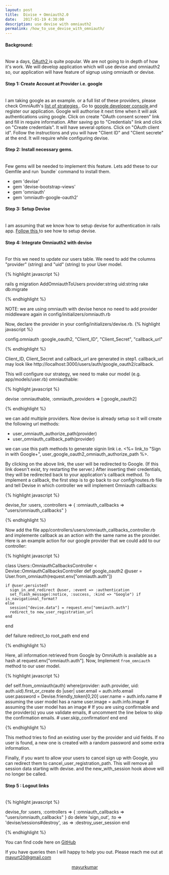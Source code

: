 ```yaml
---
layout: post
title:  Divise + Omniauth2.0
date:   2017-01-19 4:30:00
description: use devise with omniauth2
permalink: /how_to_use_devise_with_omniauth/
---
```

#### Background:
<br/>
Now a days, <a href=""> OAuth2 </a> is quite popular. We are not going to in depth of how it's work. We will develop application which will use devise and omniauth2 so, our application will have feature of signup using omniauth or devise.

#### Step 1: Create Account at Provider i.e. google
<br/>
I am taking google as an example. or a full list of these providers, please check OmniAuth's <a href="https://github.com/omniauth/omniauth/wiki/List-of-Strategies"> list of strategies </a>. Go to <a href="https://console.developers.google.com/apis/credentials?project=fluent-archway-108614"> google developer console </a> and register our application. Google will authorise it next time when it will ask authentications using google. Click on create "OAuth consent screen" link and fill in require information. After saving go to "Credentials" link and click on "Create credentials". It will have several options. Click on "OAuth client id". Follow the instructions and you will have "Client ID" and "Client secrete" at the end. It will require while configuring devise.
<br/>

#### Step 2: Install necessary gems.
<br/>
Few gems will be needed to implement this feature. Lets add these to our Gemfile and run `bundle` command to install them.
<ul>
  <li>
    gem 'devise'
  </li>
  <li>
    gem 'devise-bootstrap-views'
  </li>
  <li>
    gem 'omniauth'
  </li>
  <li>
    gem 'omniauth-google-oauth2'
  </li>
</ul>

#### Step 3: Setup Devise
<br/>
I am assuming that we know how to setup devise for authentication in rails app. <a href="https://github.com/plataformatec/devise#getting-started"> Follow this </a> to see how to setup devise.
<br/>

#### Step 4: Integrate Omniauth2 with devise
<br/>
For this we need to update our users table. We need to add the columns "provider" (string) and "uid" (string) to your User model.

{% highlight javascript %}

rails g migration AddOmniauthToUsers provider:string uid:string
rake db:migrate

{% endhighlight %}

NOTE: we are using omniauth with devise hence no need to add provider middleware again in config/initializers/omniauth.rb

Now, declare the provider in your config/initializers/devise.rb.
{% highlight javascript %}

config.omniauth :google_oauth2, "Client_ID", "Client_Secret", "callback_url"

{% endhighlight %}

Client_ID, Client_Secret and callback_url are generated in step1. callback_url may look like http://localhost:3000/users/auth/google_oauth2/callback.

This will configure our strategy, we need to make our model (e.g. app/models/user.rb) omniauthable:

{% highlight javascript %}

devise :omniauthable, :omniauth_providers => [:google_oauth2]

{% endhighlight %}

we can add multiple providers. Now devise is already setup so it will create the following url methods:

<ul>
  <li>
    user_omniauth_authorize_path(provider)
  </li>
  <li>
    user_omniauth_callback_path(provider)
  </li>
</ul>

we can use this path methods to generate signin link i.e. <%= link_to "Sign in with Google+", user_google_oauth2_omniauth_authorize_path %>.

By clicking on the above link, the user will be redirected to Google. (If this link doesn't exist, try restarting the server.) After inserting their credentials, they will be redirected back to your application's callback method. To implement a callback, the first step is to go back to our config/routes.rb file and tell Devise in which controller we will implement Omniauth callbacks:

{% highlight javascript %}

devise_for :users, :controllers => { :omniauth_callbacks => "users/omniauth_callbacks" }

{% endhighlight %}

Now add the file app/controllers/users/omniauth_callbacks_controller.rb and implemente callback as an action with the same name as the provider. Here is an example action for our google provider that we could add to our controller:

{% highlight javascript %}

class Users::OmniauthCallbacksController < Devise::OmniauthCallbacksController
  def google_oauth2
    @user = User.from_omniauth(request.env["omniauth.auth"])

    if @user.persisted?
      sign_in_and_redirect @user, :event => :authentication
      set_flash_message(:notice, :success, :kind => "Google") if is_navigational_format?
    else
      session["devise.data"] = request.env["omniauth.auth"]
      redirect_to new_user_registration_url
    end
  end

  def failure
    redirect_to root_path
  end
end

{% endhighlight %}

Here, all information retrieved from Google by OmniAuth is available as a hash at request.env["omniauth.auth"]. Now, Implement `from_omniauth` method to our user model.

{% highlight javascript %}

def self.from_omniauth(auth)
  where(provider: auth.provider, uid: auth.uid).first_or_create do |user|
    user.email = auth.info.email
    user.password = Devise.friendly_token[0,20]
    user.name = auth.info.name   # assuming the user model has a name
    user.image = auth.info.image # assuming the user model has an image
    # If you are using confirmable and the provider(s) you use validate emails,
    # uncomment the line below to skip the confirmation emails.
    # user.skip_confirmation!
  end
end

{% endhighlight %}

This method tries to find an existing user by the provider and uid fields. If no user is found, a new one is created with a random password and some extra information.

Finally, if you want to allow your users to cancel sign up with Google, you can redirect them to cancel_user_registration_path. This will remove all session data starting with devise. and the new_with_session hook above will no longer be called.


#### Step 5 : Logout links
<br/>
{% highlight javascript %}

devise_for :users, :controllers => {
  :omniauth_callbacks => "users/omniauth_callbacks" } do
    delete 'sign_out', :to => 'devise/sessions#destroy',
      :as => :destroy_user_session
end

{% endhighlight %}

You can find code here on <a href="https://github.com/charusat09/devise-omniauth">GitHub</a>

If you have queries then I will happy to help you out. Please reach me out at mayurt20@gmail.com

<center><a href="http://mayurkumar.info" target="_blank">mayurkumar</a></center>
